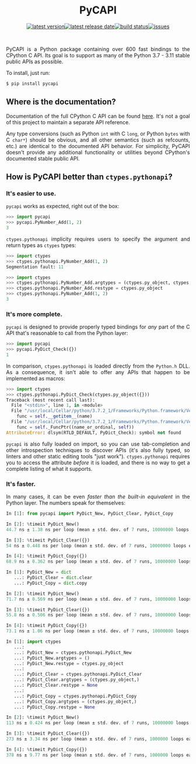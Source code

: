<div align=justify>

<div align=center>

PyCAPI
======

[![latest version](https://img.shields.io/github/release-pre/brandtbucher/pycapi.svg?style=for-the-badge&label=latest)![latest release date](https://img.shields.io/github/release-date-pre/brandtbucher/pycapi.svg?style=for-the-badge&label=released)](https://github.com/brandtbucher/pycapi/releases)[![build status](https://img.shields.io/github/actions/workflow/status/brandtbucher/pycapi/ci.yml.svg?style=for-the-badge&branch=master)](https://github.com/brandtbucher/pycapi/actions)[![issues](https://img.shields.io/github/issues-raw/brandtbucher/pycapi.svg?label=issues&style=for-the-badge)](https://github.com/brandtbucher/pycapi/issues)

<br>

</div>

PyCAPI is a Python package containing over 600 fast bindings to the CPython C API. Its goal is to support as many of the Python 3.7 - 3.11 stable public APIs as possible.

To install, just run:
```sh
$ pip install pycapi
```

Where is the documentation?
---------------------------

Documentation of the full CPython C API can be found [here](https://docs.python.org/3/c-api/index.html). It's not a goal of this project to maintain a separate API reference.

Any type conversions (such as Python `int` with C `long`, or Python `bytes` with C `char*`) should be obvious, and all other semantics (such as refcounts, etc.) are identical to the documented API behavior. For simplicity, PyCAPI doesn't provide any additional functionality or utilities beyond CPython's documented stable public API.

How is PyCAPI better than `ctypes.pythonapi`?
---------------------------------------------

### It's easier to use.

`pycapi` works as expected, right out of the box:

```py
>>> import pycapi
>>> pycapi.PyNumber_Add(1, 2)
3
```

`ctypes.pythonapi` implicity requires users to specify the argument and return types as `ctypes` types:

```py
>>> import ctypes
>>> ctypes.pythonapi.PyNumber_Add(1, 2)
Segmentation fault: 11
```

```py
>>> import ctypes
>>> ctypes.pythonapi.PyNumber_Add.argtypes = (ctypes.py_object, ctypes.py_object)
>>> ctypes.pythonapi.PyNumber_Add.restype = ctypes.py_object
>>> ctypes.pythonapi.PyNumber_Add(1, 2)
3
```

### It's more complete.

`pycapi` is designed to provide properly typed bindings for *any* part of the C API that's reasonable to call from the Python layer:

```py
>>> import pycapi
>>> pycapi.PyDict_Check({})
1
```

In comparison, `ctypes.pythonapi` is loaded directly from the `Python.h` DLL. As a consequence, it isn't able to offer any APIs that happen to be implemented as macros:

```py
>>> import ctypes
>>> ctypes.pythonapi.PyDict_Check(ctypes.py_object({}))
Traceback (most recent call last):
  File "<stdin>", line 1, in <module>
  File "/usr/local/Cellar/python/3.7.2_1/Frameworks/Python.framework/Versions/3.7/lib/python3.7/ctypes/__init__.py", line 369, in __getattr__
    func = self.__getitem__(name)
  File "/usr/local/Cellar/python/3.7.2_1/Frameworks/Python.framework/Versions/3.7/lib/python3.7/ctypes/__init__.py", line 374, in __getitem__
    func = self._FuncPtr((name_or_ordinal, self))
AttributeError: dlsym(RTLD_DEFAULT, PyDict_Check): symbol not found
```

`pycapi` is also fully loaded on import, so you can use tab-completion and other introspection techniques to discover APIs (it's also fully typed, so linters and other static editing tools "just work"). `ctypes.pythonapi` requires you to access the attribute *before* it is loaded, and there is no way to get a complete listing of what it supports.

### It's faster.

In many cases, it can be even *faster than the built-in equivalent* in the Python layer. The numbers speak for themselves:

```py
In [1]: from pycapi import PyDict_New, PyDict_Clear, PyDict_Copy

In [2]: %timeit PyDict_New()
44.7 ns ± 1.38 ns per loop (mean ± std. dev. of 7 runs, 10000000 loops each)

In [3]: %timeit PyDict_Clear({})
54 ns ± 0.448 ns per loop (mean ± std. dev. of 7 runs, 10000000 loops each)

In [4]: %timeit PyDict_Copy({})
68.9 ns ± 0.362 ns per loop (mean ± std. dev. of 7 runs, 10000000 loops each)
```

```py
In [1]: PyDict_New = dict
   ...: PyDict_Clear = dict.clear
   ...: PyDict_Copy = dict.copy

In [2]: %timeit PyDict_New()
71.7 ns ± 0.569 ns per loop (mean ± std. dev. of 7 runs, 10000000 loops each)

In [3]: %timeit PyDict_Clear({})
55.8 ns ± 0.506 ns per loop (mean ± std. dev. of 7 runs, 10000000 loops each)

In [4]: %timeit PyDict_Copy({})
73.1 ns ± 1.06 ns per loop (mean ± std. dev. of 7 runs, 10000000 loops each)
```

```py
In [1]: import ctypes
   ...:
   ...: PyDict_New = ctypes.pythonapi.PyDict_New
   ...: PyDict_New.argtypes = ()
   ...: PyDict_New.restype = ctypes.py_object
   ...:
   ...: PyDict_Clear = ctypes.pythonapi.PyDict_Clear
   ...: PyDict_Clear.argtypes = (ctypes.py_object,)
   ...: PyDict_Clear.restype = None
   ...:
   ...: PyDict_Copy = ctypes.pythonapi.PyDict_Copy
   ...: PyDict_Copy.argtypes = (ctypes.py_object,)
   ...: PyDict_Copy.restype = None

In [2]: %timeit PyDict_New()
113 ns ± 0.424 ns per loop (mean ± std. dev. of 7 runs, 10000000 loops each)

In [3]: %timeit PyDict_Clear({})
273 ns ± 3.34 ns per loop (mean ± std. dev. of 7 runs, 1000000 loops each)

In [4]: %timeit PyDict_Copy({})
378 ns ± 9.77 ns per loop (mean ± std. dev. of 7 runs, 1000000 loops each)
```

</div>
